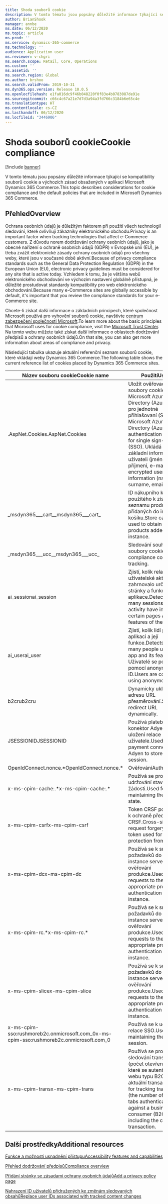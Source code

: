```yaml
---
title: Shoda souborů cookie
description: V tomto tématu jsou popsány důležité informace týkající se kompatibility souborů cookie a výchozích zásad obsažených v aplikaci Microsoft Dynamics 365 Commerce.
author: BrianShook
manager: annbe
ms.date: 06/12/2020
ms.topic: article
ms.prod: ''
ms.service: dynamics-365-commerce
ms.technology: ''
audience: Application user
ms.reviewer: v-chgri
ms.search.scope: Retail, Core, Operations
ms.custom: ''
ms.assetid: ''
ms.search.region: Global
ms.author: brshoo
ms.search.validFrom: 2019-10-31
ms.dyn365.ops.version: Release 10.0.5
ms.openlocfilehash: e1fa016dc9f46b048220f0f83e4b0783087de91e
ms.sourcegitcommit: c66c4c67a21e7d7d3a94a3fd766c3184b6e65c4e
ms.translationtype: HT
ms.contentlocale: cs-CZ
ms.lasthandoff: 06/12/2020
ms.locfileid: "3446906"
---
```

# <a name="cookie-compliance"></a><span data-ttu-id="708c6-103">Shoda souborů cookie</span><span class="sxs-lookup"><span data-stu-id="708c6-103">Cookie compliance</span></span>

[!include [banner](includes/banner.md)]

<span data-ttu-id="708c6-104">V tomto tématu jsou popsány důležité informace týkající se kompatibility souborů cookie a výchozích zásad obsažených v aplikaci Microsoft Dynamics 365 Commerce.</span><span class="sxs-lookup"><span data-stu-id="708c6-104">This topic describes considerations for cookie compliance and the default policies that are included in Microsoft Dynamics 365 Commerce.</span></span>

## <a name="overview"></a><span data-ttu-id="708c6-105">Přehled</span><span class="sxs-lookup"><span data-stu-id="708c6-105">Overview</span></span>

<span data-ttu-id="708c6-106">Ochrana osobních údajů je důležitým faktorem při použití všech technologií sledování, které ovlivňují zákazníky elektronického obchodu.</span><span class="sxs-lookup"><span data-stu-id="708c6-106">Privacy is an important factor when tracking technologies that affect e-Commerce customers.</span></span> <span data-ttu-id="708c6-107">Z důvodu norem dodržování ochrany osobních údajů, jako je obecné nařízení o ochraně osobních údajů (GDPR) v Evropské unii (EU), je třeba zvážit elektronické zásady ochrany osobních údajů pro všechny weby, které jsou v současné době aktivní.</span><span class="sxs-lookup"><span data-stu-id="708c6-107">Because of privacy compliance standards such as the General Data Protection Regulation (GDPR) in the European Union (EU), electronic privacy guidelines must be considered for any site that is active today.</span></span> <span data-ttu-id="708c6-108">Vzhledem k tomu, že je většina webů elektronického obchodování ve výchozím nastavení globálně přístupná, je důležité prostudovat standardy kompatibility pro web elektronického obchodování.</span><span class="sxs-lookup"><span data-stu-id="708c6-108">Because many e-Commerce sites are globally accessible by default, it's important that you review the compliance standards for your e-Commerce site.</span></span>

<span data-ttu-id="708c6-109">Chcete-li získat další informace o základních principech, které společnost Microsoft používá pro vyhovění souborů cookie, navštivte [centrum zabezpečení společnosti Microsoft](https://www.microsoft.com/trust-center).</span><span class="sxs-lookup"><span data-stu-id="708c6-109">To learn more about the basic principles that Microsoft uses for cookie compliance, visit the [Microsoft Trust Center](https://www.microsoft.com/trust-center).</span></span> <span data-ttu-id="708c6-110">Na tomto webu můžete také získat další informace o oblastech dodržování předpisů a ochrany osobních údajů.</span><span class="sxs-lookup"><span data-stu-id="708c6-110">On that site, you can also get more information about areas of compliance and privacy.</span></span>

<span data-ttu-id="708c6-111">Následující tabulka ukazuje aktuální referenční seznam souborů cookie, které vkládají weby Dynamics 365 Commerce.</span><span class="sxs-lookup"><span data-stu-id="708c6-111">The following table shows the current reference list of cookies placed by Dynamics 365 Commerce sites.</span></span>

| <span data-ttu-id="708c6-112">Název souboru cookie</span><span class="sxs-lookup"><span data-stu-id="708c6-112">Cookie name</span></span>                               | <span data-ttu-id="708c6-113">Použití</span><span class="sxs-lookup"><span data-stu-id="708c6-113">Usage</span></span>                                                        |
| ------------------------------------------- | ------------------------------------------------------------ |
| <span data-ttu-id="708c6-114">.AspNet.Cookies</span><span class="sxs-lookup"><span data-stu-id="708c6-114">.AspNet.Cookies</span></span>                             | <span data-ttu-id="708c6-115">Uložit ověřovací soubory cookie Microsoft Azure Active Directory (Azure AD) pro jednotné přihlašovaní (SSO).</span><span class="sxs-lookup"><span data-stu-id="708c6-115">Store Microsoft Azure Active Directory (Azure AD) authentication cookies for single sign-on (SSO).</span></span> <span data-ttu-id="708c6-116">Ukládá šifrované základní informace o uživateli (jméno, příjmení, e-mail).</span><span class="sxs-lookup"><span data-stu-id="708c6-116">Stores encrypted user principal information (name, surname, email).</span></span> |
| <span data-ttu-id="708c6-117">&#95;msdyn365___cart&#95;</span><span class="sxs-lookup"><span data-stu-id="708c6-117">&#95;msdyn365___cart&#95;</span></span>                           | <span data-ttu-id="708c6-118">ID nákupního košíku použitého k získání seznamu produktů přidaných do instance košíku.</span><span class="sxs-lookup"><span data-stu-id="708c6-118">Store cart ID used to obtain list of products added to cart instance.</span></span> |
| <span data-ttu-id="708c6-119">&#95;msdyn365___ucc&#95;</span><span class="sxs-lookup"><span data-stu-id="708c6-119">&#95;msdyn365___ucc&#95;</span></span>                            | <span data-ttu-id="708c6-120">Sledování souhlasu se soubory cookies.</span><span class="sxs-lookup"><span data-stu-id="708c6-120">Cookie compliance consent tracking.</span></span>                          |
| <span data-ttu-id="708c6-121">ai_session</span><span class="sxs-lookup"><span data-stu-id="708c6-121">ai_session</span></span>                                  | <span data-ttu-id="708c6-122">Zjistí, kolik relací uživatelské aktivity zahrnovalo určité stránky a funkce aplikace.</span><span class="sxs-lookup"><span data-stu-id="708c6-122">Detects how many sessions of user activity have included certain pages and features of the app.</span></span> |
| <span data-ttu-id="708c6-123">ai_user</span><span class="sxs-lookup"><span data-stu-id="708c6-123">ai_user</span></span>                                     | <span data-ttu-id="708c6-124">Zjistí, kolik lidí použilo aplikaci a její funkce.</span><span class="sxs-lookup"><span data-stu-id="708c6-124">Detects how many people used the app and its features.</span></span> <span data-ttu-id="708c6-125">Uživatelé se počítají pomocí anonymních ID.</span><span class="sxs-lookup"><span data-stu-id="708c6-125">Users are counted using anonymous IDs.</span></span> |
| <span data-ttu-id="708c6-126">b2cru</span><span class="sxs-lookup"><span data-stu-id="708c6-126">b2cru</span></span>                                       | <span data-ttu-id="708c6-127">Dynamicky ukládá adresu URL přesměrování.</span><span class="sxs-lookup"><span data-stu-id="708c6-127">Stores redirect URL dynamically.</span></span>                              |
| <span data-ttu-id="708c6-128">JSESSIONID</span><span class="sxs-lookup"><span data-stu-id="708c6-128">JSESSIONID</span></span>                                  | <span data-ttu-id="708c6-129">Používá platební konektor Adyen k uložení relace uživatele.</span><span class="sxs-lookup"><span data-stu-id="708c6-129">Used by payment connector Adyen to store user session.</span></span>       |
| <span data-ttu-id="708c6-130">OpenIdConnect.nonce.&#42;</span><span class="sxs-lookup"><span data-stu-id="708c6-130">OpenIdConnect.nonce.&#42;</span></span>                       | <span data-ttu-id="708c6-131">Ověřování</span><span class="sxs-lookup"><span data-stu-id="708c6-131">Authentication</span></span>                                               |
| <span data-ttu-id="708c6-132">x-ms-cpim-cache:.&#42;</span><span class="sxs-lookup"><span data-stu-id="708c6-132">x-ms-cpim-cache:.&#42;</span></span>                          | <span data-ttu-id="708c6-133">Používá se pro udržování stavu žádosti.</span><span class="sxs-lookup"><span data-stu-id="708c6-133">Used for maintaining the request state.</span></span>                      |
| <span data-ttu-id="708c6-134">x-ms-cpim-csrf</span><span class="sxs-lookup"><span data-stu-id="708c6-134">x-ms-cpim-csrf</span></span>                              | <span data-ttu-id="708c6-135">Token CRSF používaný k ochraně před CRSF.</span><span class="sxs-lookup"><span data-stu-id="708c6-135">Cross-site request forgery (CRSF) token used for protection from CRSF.</span></span>     |
| <span data-ttu-id="708c6-136">x-ms-cpim-dc</span><span class="sxs-lookup"><span data-stu-id="708c6-136">x-ms-cpim-dc</span></span>                                | <span data-ttu-id="708c6-137">Používá se k směrování požadavků do příslušné instance serveru pro ověřování produkce.</span><span class="sxs-lookup"><span data-stu-id="708c6-137">Used to route requests to the appropriate production authentication server instance.</span></span> |
| <span data-ttu-id="708c6-138">x-ms-cpim-rc.&#42;</span><span class="sxs-lookup"><span data-stu-id="708c6-138">x-ms-cpim-rc.&#42;</span></span>                              | <span data-ttu-id="708c6-139">Používá se k směrování požadavků do příslušné instance serveru pro ověřování produkce.</span><span class="sxs-lookup"><span data-stu-id="708c6-139">Used to route requests to the appropriate production authentication server instance.</span></span> |
| <span data-ttu-id="708c6-140">x-ms-cpim-slice</span><span class="sxs-lookup"><span data-stu-id="708c6-140">x-ms-cpim-slice</span></span>                             | <span data-ttu-id="708c6-141">Používá se k směrování požadavků do příslušné instance serveru pro ověřování produkce.</span><span class="sxs-lookup"><span data-stu-id="708c6-141">Used to route requests to the appropriate production authentication server instance.</span></span> |
| <span data-ttu-id="708c6-142">x-ms-cpim-sso:rushmoreb2c.onmicrosoft.com_0</span><span class="sxs-lookup"><span data-stu-id="708c6-142">x-ms-cpim-sso:rushmoreb2c.onmicrosoft.com_0</span></span> | <span data-ttu-id="708c6-143">Používá se k udržování relace SSO.</span><span class="sxs-lookup"><span data-stu-id="708c6-143">Used for maintaining the SSO session.</span></span>                        |
| <span data-ttu-id="708c6-144">x-ms-cpim-trans</span><span class="sxs-lookup"><span data-stu-id="708c6-144">x-ms-cpim-trans</span></span>                             | <span data-ttu-id="708c6-145">Používá se pro sledování transakcí (počet otevřených karet, které se autentizují proti webu typu B2C), včetně aktuální transakce.</span><span class="sxs-lookup"><span data-stu-id="708c6-145">Used for tracking transactions (the number of open tabs authenticating against a business-to-consumer (B2C) site), including the current transaction.</span></span> |

## <a name="additional-resources"></a><span data-ttu-id="708c6-146">Další prostředky</span><span class="sxs-lookup"><span data-stu-id="708c6-146">Additional resources</span></span>

[<span data-ttu-id="708c6-147">Funkce a možnosti usnadnění přístupu</span><span class="sxs-lookup"><span data-stu-id="708c6-147">Accessibility features and capabilities</span></span>](accessibility.md)

[<span data-ttu-id="708c6-148">Přehled dodržování předpisů</span><span class="sxs-lookup"><span data-stu-id="708c6-148">Compliance overview</span></span>](compliance-overview.md)

[<span data-ttu-id="708c6-149">Přidání stránky se zásadami ochrany osobních údajů</span><span class="sxs-lookup"><span data-stu-id="708c6-149">Add a privacy policy page</span></span>](add-privacy-page.md)

[<span data-ttu-id="708c6-150">Nahrazení ID uživatelů přidružených ke změnám sledovaných obsahů</span><span class="sxs-lookup"><span data-stu-id="708c6-150">Replace user IDs associated with tracked content changes</span></span>](replace-IDs-tracked-changes.md)
